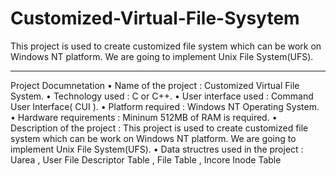 # Customized-Virtual-File-Sysytem
This project is used to create customized file system which can be work on Windows NT platform. 
We are going to implement Unix File System(UFS).

--------------------------------------------------------------

Project Documnetation
• Name of the project : Customized Virtual File System.
• Technology used : C or C++.
• User interface used : Command User Interface( CUI ).
• Platform required : Windows NT Operating System.
• Hardware requirements : Mininum 512MB of RAM is required.
• Description of the project : This project is used to create customized file system which can be work on Windows NT platform. 
                               We are going to implement Unix File System(UFS).
• Data structres used in the project : Uarea , User File Descriptor Table , File Table , Incore Inode Table 

